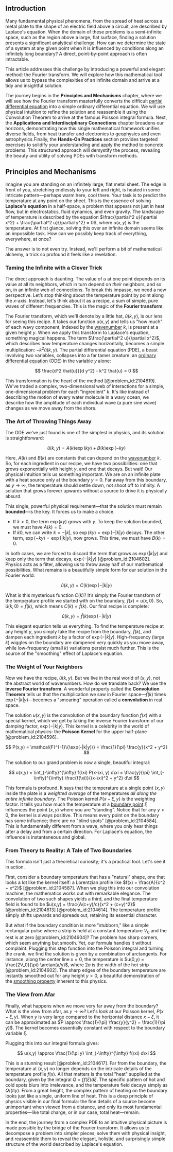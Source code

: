 ## Introduction
Many fundamental physical phenomena, from the spread of heat across a metal plate to the shape of an electric field above a circuit, are described by Laplace's equation. When the domain of these problems is a semi-infinite space, such as the region above a large, flat surface, finding a solution presents a significant analytical challenge. How can we determine the state of a system at any given point when it is influenced by conditions along an infinitely long boundary? A direct, point-by-point approach is often intractable.

This article addresses this challenge by introducing a powerful and elegant method: the Fourier transform. We will explore how this mathematical tool allows us to bypass the complexities of an infinite domain and arrive at a tidy and insightful solution.

The journey begins in the **Principles and Mechanisms** chapter, where we will see how the Fourier transform masterfully converts the difficult [partial differential equation](@article_id:140838) into a simple ordinary differential equation. We will use physical intuition to refine the solution and reassemble it using the Convolution Theorem to arrive at the famous Poisson integral formula. Next, the **Applications and Interdisciplinary Connections** chapter broadens our horizons, demonstrating how this single mathematical framework unifies diverse fields, from heat transfer and electronics to geophysics and even astrophysics.Finally, the **Hands-On Practices** section provides targeted exercises to solidify your understanding and apply the method to concrete problems. This structured approach will demystify the process, revealing the beauty and utility of solving PDEs with transform methods.

## Principles and Mechanisms

Imagine you are standing on an infinitely large, flat metal sheet. The edge in front of you, stretching endlessly to your left and right, is heated in some intricate pattern—perhaps warm here, cool there. Your task is to predict the temperature at any point on the sheet. This is the essence of solving **Laplace's equation** in a half-space, a problem that appears not just in heat flow, but in electrostatics, fluid dynamics, and even gravity. The landscape of temperature is described by the equation $\frac{\partial^2 u}{\partial x^2} + \frac{\partial^2 u}{\partial y^2} = 0$, where $u(x,y)$ is the temperature. At first glance, solving this over an infinite domain seems like an impossible task. How can we possibly keep track of everything, everywhere, at once?

The answer is to not even try. Instead, we'll perform a bit of mathematical alchemy, a trick so profound it feels like a revelation.

### Taming the Infinite with a Clever Trick

The direct approach is daunting. The value of $u$ at one point depends on its value at all its neighbors, which in turn depend on *their* neighbors, and so on, in an infinite web of connections. To break this impasse, we need a new perspective. Let’s stop thinking about the temperature point by point along the $x$-axis. Instead, let's think about it as a recipe, a sum of simple, pure waves of different frequencies. This is the magic of the **Fourier transform**.

The Fourier transform, which we'll denote by a little hat, $\hat{u}(k,y)$, is our lens for seeing this recipe. It takes our function $u(x,y)$ and tells us "how much" of each wavy component, indexed by the [wavenumber](@article_id:171958) $k$, is present at a given height $y$. When we apply this transform to Laplace's equation, something magical happens. The term $\frac{\partial^2 u}{\partial x^2}$, which describes how temperature changes horizontally, becomes a simple multiplication: $-k^2 \hat{u}(k,y)$. The partial differential equation (PDE), a beast involving two variables, collapses into a far tamer creature: an [ordinary differential equation](@article_id:168127) (ODE) in the variable $y$ alone:

$$
\frac{d^2 \hat{u}}{d y^2} - k^2 \hat{u} = 0
$$

This transformation is the heart of the method [@problem_id:2104619]. We've traded a complex, two-dimensional web of interactions for a simple, one-dimensional problem for each "ingredient" $k$. It's like instead of describing the motion of every water molecule in a wavy ocean, we describe how the amplitude of each individual wave (a pure sine wave) changes as we move away from the shore.

### The Art of Throwing Things Away

The ODE we've just found is one of the simplest in physics, and its solution is straightforward:

$$
\hat{u}(k,y) = A(k) \exp(ky) + B(k) \exp(-ky)
$$

Here, $A(k)$ and $B(k)$ are constants that can depend on the [wavenumber](@article_id:171958) $k$. So, for each ingredient in our recipe, we have two possibilities: one that grows exponentially with height $y$, and one that decays. But wait! Our physical intuition tells us something important. We are on an infinite plate with a heat source only at the boundary $y=0$. Far away from this boundary, as $y \to \infty$, the temperature should settle down, not shoot off to infinity. A solution that grows forever upwards without a source to drive it is physically absurd.

This single, powerful physical requirement—that the solution must remain **bounded**—is the key. It forces us to make a choice.

*   If $k > 0$, the term $\exp(ky)$ grows with $y$. To keep the solution bounded, we must have $A(k)=0$.
*   If $k  0$, we can write $k = -|k|$, so $\exp(ky) = \exp(-|k|y)$ decays. The other term, $\exp(-ky) = \exp(|k|y)$, now grows. This time, we must have $B(k)=0$.

In both cases, we are forced to discard the term that grows as $\exp(|k|y)$ and keep only the term that decays, $\exp(-|k|y)$ [@problem_id:2104602]. Physics acts as a filter, allowing us to throw away half of our mathematical possibilities. What remains is a beautifully simple form for our solution in the Fourier world:

$$
\hat{u}(k,y) = C(k) \exp(-|k|y)
$$

What is this mysterious function $C(k)$? It’s simply the Fourier transform of the temperature profile we started with on the boundary, $f(x) = u(x,0)$. So, $\hat{u}(k,0) = \hat{f}(k)$, which means $C(k) = \hat{f}(k)$. Our final recipe is complete:

$$
\hat{u}(k,y) = \hat{f}(k) \exp(-|k|y)
$$

This elegant equation tells us everything. To find the temperature recipe at any height $y$, you simply take the recipe from the boundary, $\hat{f}(k)$, and dampen each ingredient $k$ by a factor of $\exp(-|k|y)$. High-frequency (large $k$) wiggles on the boundary are dampened very quickly as you move away, while low-frequency (small $k$) variations persist much further. This is the source of the "smoothing" effect of Laplace's equation.

### The Weight of Your Neighbors

Now we have the recipe, $\hat{u}(k,y)$. But we live in the real world of $(x,y)$, not the abstract world of wavenumbers. How do we translate back? We use the **inverse Fourier transform**. A wonderful property called the **Convolution Theorem** tells us that the multiplication we saw in Fourier space—$\hat{f}(k)$ times $\exp(-|k|y)$—becomes a "smearing" operation called a **convolution** in real space.

The solution $u(x,y)$ is the convolution of the boundary function $f(x)$ with a special kernel, which we get by taking the inverse Fourier transform of our damping factor, $\exp(-|k|y)$. This kernel is a celebrity in the world of mathematical physics: the **Poisson Kernel** for the upper half-plane [@problem_id:2104596].

$$
P(x,y) = \mathcal{F}^{-1}\{\exp(-|k|y)\} = \frac{1}{\pi} \frac{y}{x^2 + y^2}
$$

The solution to our grand problem is now a single, beautiful integral:

$$
u(x,y) = \int_{-\infty}^{\infty} f(\xi) P(x-\xi, y) d\xi = \frac{y}{\pi} \int_{-\infty}^{\infty} \frac{f(\xi)}{(x-\xi)^2 + y^2} d\xi
$$

This formula is profound. It says that the temperature at a single point $(x,y)$ inside the plate is a *weighted average* of the temperatures *all along the entire infinite boundary*. The Poisson kernel $P(x-\xi, y)$ is the weighting factor. It tells you how much the temperature at a [boundary point](@article_id:152027) $\xi$ influences the point $(x,y)$ where you are "standing". Notice that for any $y > 0$, the kernel is always positive. This means every point on the boundary has some influence; there are no "blind spots" [@problem_id:2104584]. This is fundamentally different from a wave, where you only hear things after a delay and from a certain direction. For Laplace's equation, the influence is instantaneous and global.

### From Theory to Reality: A Tale of Two Boundaries

This formula isn't just a theoretical curiosity; it's a practical tool. Let's see it in action.

First, consider a boundary temperature that has a "natural" shape, one that looks a lot like the kernel itself: a Lorentzian profile like $f(x) = \frac{A}{c^2 + x^2}$ [@problem_id:2104587]. When we plug this into our convolution machine, the mathematics works out with remarkable elegance. The convolution of two such shapes yields a third, and the final temperature field is found to be $u(x,y) = \frac{A(c+y)/c}{x^2 + (c+y)^2}$ [@problem_id:2104613] [@problem_id:2104614]. The temperature profile simply shifts upwards and spreads out, retaining its essential character.

But what if the boundary condition is more "stubborn," like a simple rectangular pulse where a strip is held at a constant temperature $V_0$ and the rest is at zero [@problem_id:2104604]? The problem has sharp corners, which seem anything but smooth. Yet, our formula handles it without complaint. Plugging this step function into the Poisson integral and turning the crank, we find the solution is given by a combination of arctangents. For instance, along the center line $x=0$, the temperature is $u(0,y) = \frac{2V_0}{\pi} \arctan(a/y)$, where $2a$ is the width of the hot strip [@problem_id:2104602]. The sharp edges of the boundary temperature are instantly smoothed out for any height $y>0$, a beautiful demonstration of the [smoothing property](@article_id:144961) inherent to this physics.

### The View from Afar

Finally, what happens when we move very far away from the boundary? What is the view from afar, as $y \to \infty$? Let's look at our Poisson kernel, $P(x-\xi, y)$. When $y$ is very large compared to the horizontal distance $x-\xi$, it can be approximated as $P \approx \frac{1}{\pi} \frac{y}{y^2} = \frac{1}{\pi y}$. The kernel becomes essentially constant with respect to the boundary variable $\xi$.

Plugging this into our integral formula gives:

$$
u(x,y) \approx \frac{1}{\pi y} \int_{-\infty}^{\infty} f(\xi) d\xi
$$

This is a stunning result [@problem_id:2104617]. Far from the boundary, the temperature at $(x,y)$ no longer depends on the intricate details of the temperature profile $f(x)$. All that matters is the total "heat" supplied at the boundary, given by the integral $Q = \int f(\xi) d\xi$. The specific pattern of hot and cold spots blurs into irrelevance, and the temperature field decays simply as $Q/(\pi y)$. From a great height, the complex pattern of heating on the boundary looks just like a single, uniform line of heat. This is a deep principle of physics visible in our final formula: the fine details of a source become unimportant when viewed from a distance, and only its most fundamental properties—like total charge, or in our case, total heat—remain.

In the end, the journey from a complex PDE to an intuitive physical picture is made possible by the bridge of the Fourier transform. It allows us to decompose a problem into simpler pieces, solve them with physical insight, and reassemble them to reveal the elegant, holistic, and surprisingly simple structure of the world described by Laplace's equation.